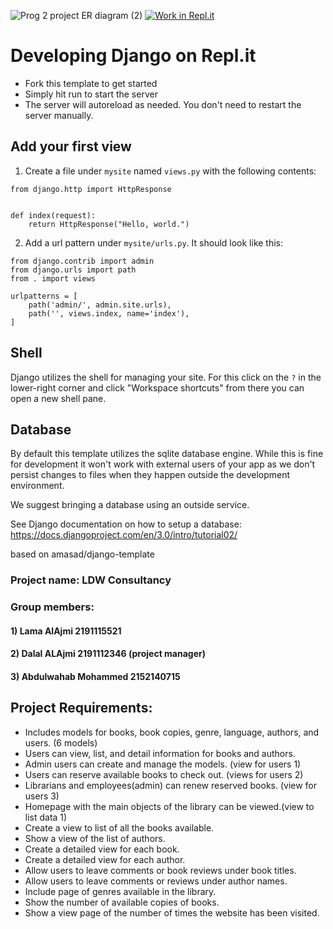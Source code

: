 ![Prog 2 project ER diagram (2)](https://user-images.githubusercontent.com/82085905/121568646-f609a400-ca30-11eb-83ab-2be18d3df59f.jpeg)
[![Work in Repl.it](https://classroom.github.com/assets/work-in-replit-14baed9a392b3a25080506f3b7b6d57f295ec2978f6f33ec97e36a161684cbe9.svg)](https://classroom.github.com/online_ide?assignment_repo_id=427146&assignment_repo_type=GroupAssignmentRepo)
# Developing Django on Repl.it

- Fork this template to get started
- Simply hit run to start the server
- The server will autoreload as needed. You don't need to restart the server manually.

## Add your first view

1. Create a file under `mysite` named `views.py` with the following contents:

```
from django.http import HttpResponse


def index(request):
    return HttpResponse("Hello, world.")
```

2. Add a url pattern under `mysite/urls.py`. It should look like this:

```
from django.contrib import admin
from django.urls import path
from . import views

urlpatterns = [
    path('admin/', admin.site.urls),
    path('', views.index, name='index'),
]
```

## Shell

Django utilizes the shell for managing your site. For this click on the `?` in the lower-right corner and click "Workspace shortcuts" from there you can open a new shell pane. 

## Database

By default this template utilizes the sqlite database engine. While this is fine for development it won't work with external users of your app as we don't persist changes to files when they happen outside the development environment. 

We suggest bringing a database using an outside service. 

See Django documentation on how to setup a database: https://docs.djangoproject.com/en/3.0/intro/tutorial02/

based on  amasad/django-template

### Project name: LDW Consultancy
### Group members:
#### 1) Lama AlAjmi 2191115521
#### 2) Dalal ALAjmi 2191112346 (project manager)
#### 3) Abdulwahab Mohammed 2152140715

## Project Requirements:
- Includes models for books, book copies, genre, language, authors, and users. (6 models)
- Users can view, list, and detail information for books and authors. 
- Admin users can create and manage the models.
(view for users 1)
- Users can reserve available books to check out. (views for users 2)
- Librarians and employees(admin) can renew reserved books.
(view for users 3)
- Homepage with the main objects of the library can be viewed.(view to list data 1)
- Create a view to list of all the books available.
- Show a view of the list of authors.
- Create a detailed view for each book.
- Create a detailed view for each author.
- Allow users to leave comments or book reviews under book titles. 
- Allow users to leave comments or reviews under author names.
- Include page of genres available in the library.
- Show the number of available copies of books.
- Show a view page of the number of times the website has been visited. 
